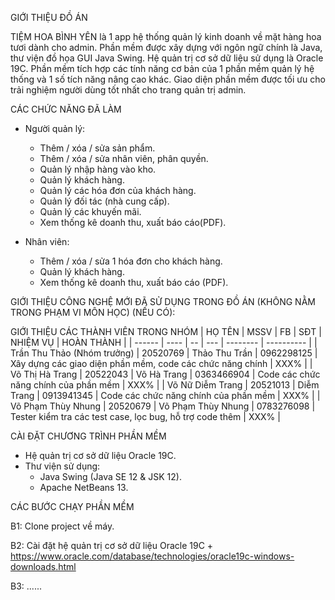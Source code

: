GIỚI THIỆU ĐỒ ÁN

TIỆM HOA BÌNH YÊN là 1 app hệ thống quản lý kinh doanh về mặt hàng hoa tươi dành cho admin. Phần mềm được xây dựng với ngôn ngữ chính là Java, thư viện đồ họa GUI Java Swing. Hệ quản trị cơ sở dữ liệu sử dụng là Oracle 19C. Phần mềm tích hợp các tính năng cơ bản của 1 phần mềm quản lý hệ thống và 1 số tích năng nâng cao khác. Giao diện phần mềm được tối ưu cho trải nghiệm người dùng tốt nhất cho trang quản trị admin.

CÁC CHỨC NĂNG ĐÃ LÀM

- Người quản lý:

    * Thêm / xóa / sửa sản phẩm.
    * Thêm / xóa / sửa nhân viên, phân quyền.
    * Quản lý nhập hàng vào kho.
    * Quản lý khách hàng.
    * Quản lý các hóa đơn của khách hàng.
    * Quản lý đối tác (nhà cung cấp).
    * Quản lý các khuyến mãi.
    * Xem thống kê doanh thu, xuất báo cáo(PDF).

- Nhân viên:

    * Thêm / xóa / sửa 1 hóa đơn cho khách hàng.
    * Quản lý khách hàng.
    * Xem thống kê doanh thu, xuất báo cáo (PDF).

GIỚI THIỆU CÔNG NGHỆ MỚI ĐÃ SỬ DỤNG TRONG ĐỒ ÁN (KHÔNG NẰM TRONG PHẠM VI MÔN HỌC) (NẾU CÓ):

GIỚI THIỆU CÁC THÀNH VIÊN TRONG NHÓM
| HỌ TÊN | MSSV | FB | SĐT | NHIỆM VỤ | HOÀN THÀNH |
| ------ | ---- | -- | --- | -------- | ---------- |
| Trần Thu Thảo (Nhóm trưởng) | 20520769 | Thảo Thu Trần | 0962298125 | Xây dựng các giao diện phần mềm, code các chức năng chính | XXX% |
| Võ Thị Hà Trang | 20522043 | Võ Hà Trang | 0363466904 | Code các chức năng chính của phần mềm | XXX% |
| Võ Nữ Diễm Trang | 20521013 | Diễm Trang | 0913941345 | Code các chức năng chính của phần mềm | XXX% |
| Võ Phạm Thùy Nhung | 20520679 | Võ Phạm Thùy Nhung | 0783276098 | Tester kiểm tra các test case, lọc bug, hỗ trợ code thêm | XXX% |

CÀI ĐẶT CHƯƠNG TRÌNH PHẦN MỀM

- Hệ quản trị cơ sở dữ liệu Oracle 19C.
- Thư viện sử dụng:
    * Java Swing (Java SE 12 & JSK 12).
    * Apache NetBeans 13.

CÁC BƯỚC CHẠY PHẦN MỀM

B1: Clone project về máy.

B2: Cài đặt hệ quản trị cơ sở dữ liệu Oracle 19C
    + https://www.oracle.com/database/technologies/oracle19c-windows-downloads.html
    
B3: ......
